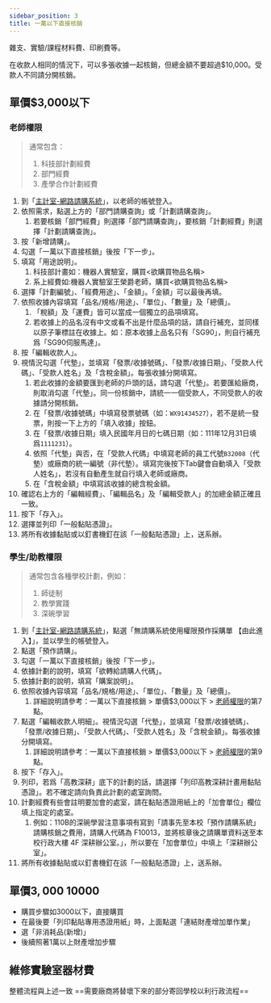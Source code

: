 ```yaml
---
sidebar_position: 3
title: 一萬以下直接核銷
---
```


雜支、實驗/課程材料費、印刷費等。

在收款人相同的情況下，可以多張收據一起核銷，但總金額不要超過$10,000。受款人不同請分開核銷。

## 單價$3,000以下
### 老師權限
> 通常包含：
> 1. 科技部計劃經費
> 2. 部門經費
> 3. 產學合作計劃經費

1. 到「[主計室-網路請購系統](https://accweb.nfu.edu.tw/APSWIS_Q/Login_AD_Q.asp)」，以老師的帳號登入。
2. 依照需求，點選上方的「部門請購查詢」或「計劃請購查詢」。
    1. 若要核銷「部門經費」則選擇「部門請購查詢」，要核銷「計劃經費」則選擇「計劃請購查詢」。 
3. 按「新增請購」。
4. 勾選「一萬以下直接核銷」後按「下一步」。
5. 填寫「用途說明」。
    1. 科技部計畫如：機器人實驗室，購買<欲購買物品名稱>
    2. 系上經費如:機器人實驗室王榮爵老師，購買<欲購買物品名稱>
6. 選擇「計劃編號」、「經費用途」、「金額」。「金額」可以最後再填。
7. 依照收據內容填寫「品名/規格/用途」、「單位」、「數量」及「總價」。
    1. 「稅額」及「運費」皆可以當成一個獨立的品項填寫。
    2. 若收據上的品名沒有中文或看不出是什麼品項的話，請自行補充，並同樣以原子筆標註在收據上。如：原本收據上品名只有「SG90」，則自行補充爲「SG90伺服馬達」。
8. 按「編輯收款人」。
9. 視情況勾選「代墊」，並填寫「發票/收據號碼」、「發票/收據日期」、「受款人代碼」、「受款人姓名」及「含稅金額」。每張收據分開填寫。
    1. 若此收據的金額要匯到老師的戶頭的話，請勾選「代墊」。若要匯給廠商，則取消勾選「代墊」。同一份核銷中，請統一一個受款人，不同受款人的收據請分開核銷。
    2. 在「發票/收據號碼」中填寫發票號碼（如：`WX91434527`），若不是統一發票，則按一下上方的「填入收據」按鈕。
    3. 在「發票/收據日期」填入民國年月日的七碼日期（如：111年12月31日填爲`1111231`）。
    4. 依照「代墊」與否，在「受款人代碼」中填寫老師的員工代號`B32008`（代墊）或廠商的統一編號（非代墊）。填寫完後按下Tab鍵會自動填入「受款人姓名」，若沒有自動產生就自行填入老師或廠商。
    5. 在「含稅金額」中填寫該收據的總含稅金額。
10. 確認右上方的「編輯經費」、「編輯品名」及「編輯受款人」的加總金額正確且一致。
11. 按下「存入」。
12. 選擇並列印「一般黏貼憑證」。
13. 將所有收據黏貼或以釘書機釘在該「一般黏貼憑證」上，送系辦。

### 學生/助教權限
> 通常包含各種學校計劃，例如：
> 1. 師徒制
> 2. 教學實踐
> 3. 深碗學習

1. 到「[主計室-網路請購系統](https://accweb.nfu.edu.tw/APSWIS_Q/Login_AD_Q.asp)」，點選「無請購系統使用權限預作採購單 【由此進入】」，並以學生的帳號登入。
2. 點選「預作請購」。
3. 勾選「一萬以下直接核銷」後按「下一步」。
4. 依據計劃的說明，填寫「欲轉給請購人代碼」。
5. 依據計劃的說明，填寫「購案說明」。
6. 依照收據內容填寫「品名/規格/用途」、「單位」、「數量」及「總價」。
    1. 詳細說明請參考：一萬以下直接核銷 > 單價$3,000以下 > [老師權限](#老師權限)的第7點。
7. 點選「編輯收款人明細」。視情況勾選「代墊」，並填寫「發票/收據號碼」、「發票/收據日期」、「受款人代碼」、「受款人姓名」及「含稅金額」。每張收據分開填寫。
    1. 詳細說明請參考：一萬以下直接核銷 > 單價$3,000以下 > [老師權限](#老師權限)的第9點。
8. 按下「存入」。
9. 列印，若爲「高教深耕」底下的計劃的話，請選擇「列印高教深耕計畫用黏貼憑證」。若不確定請向負責此計劃的處室詢問。
10. 計劃經費有些會註明要加會的處室，請在黏貼憑證用紙上的「加會單位」欄位填上指定的處室。
    1. 例如：110B的深碗學習注意事項有寫到「請事先至本校「預作請購系統」請購核銷之費用，請購人代碼為 F10013，並將核章後之請購單資料送至本校行政大樓 4F 深耕辦公室。」，所以要在「加會單位」中填上「深耕辦公室」。
11. 將所有收據黏貼或以釘書機釘在該「一般黏貼憑證」上，送系辦。

## 單價$3,000~$10000

 - 購買步驟如3000以下，直接購買
 - 在最後要「列印黏貼專用憑證用紙」時，上面點選「連結財產增加單作業」
 - 選「非消耗品(新增)」
 - 後續照著1萬以上財產增加步驟

## 維修實驗室器材費
整體流程與上述一致
==需要廠商將替壞下來的部分寄回學校以利行政流程==

